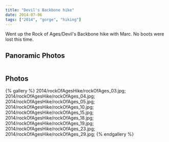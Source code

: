 ```yaml
---
title: "Devil's Backbone hike"
date: 2014-07-06 
tags: ["2014", "gorge", "hiking"]
---
```


Went up the Rock of Ages/Devil's Backbone hike with Marc.  No boots were lost this time.

## Panoramic Photos

<a href="http://willprogramforfood.com/photos/rockages/">
<img class="photo" alt="" src="http://willprogramforfood.com/photos/pics/panoramic/2014/rockOfAgesPano/thumb/rockOfAgesPano_2.jpg"/></a>


## Photos

{% gallery %}
2014/rockOfAgesHike/rockOfAges_03.jpg;
2014/rockOfAgesHike/rockOfAges_04.jpg;
2014/rockOfAgesHike/rockOfAges_05.jpg;
2014/rockOfAgesHike/rockOfAges_10.jpg;
2014/rockOfAgesHike/rockOfAges_15.jpg;
2014/rockOfAgesHike/rockOfAges_18.jpg;
2014/rockOfAgesHike/rockOfAges_19.jpg;
2014/rockOfAgesHike/rockOfAges_23.jpg;
2014/rockOfAgesHike/rockOfAges_29.jpg;
{% endgallery %}

